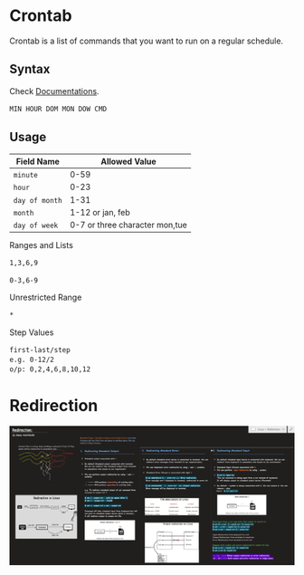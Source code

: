 # Crontab

Crontab is a list of commands that you want to run on a regular schedule.

## Syntax

Check [Documentations](https://www.computerhope.com/unix/ucrontab.htm).

```bash
MIN HOUR DOM MON DOW CMD
```

## Usage

| Field Name     | Allowed Value                  |
| -------------- | ------------------------------ |
| `minute`       | 0-59                           |
| `hour`         | 0-23                           |
| `day of month` | 1-31                           |
| `month`        | 1-12 or jan, feb               |
| `day of week`  | 0-7 or three character mon,tue |

Ranges and Lists

```bash
1,3,6,9
```

```bash
0-3,6-9
```

Unrestricted Range

```bash
*
```

Step Values

```bash
first-last/step
e.g. 0-12/2
o/p: 0,2,4,6,8,10,12
```

# Redirection

![Redirection](/Images/Redirection.png)
